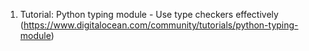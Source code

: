 1. Tutorial: Python typing module - Use type checkers effectively (https://www.digitalocean.com/community/tutorials/python-typing-module)
